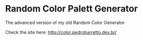 # Random Color Palett Generator

The advanced version of my old Random Color Generator

Check the site here: http://color.pedrobarretto.dev.br/
